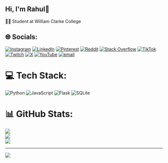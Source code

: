 ## Hi, I'm Rahul👋

🧑‍🎓 Student at William Clarke College </br>


## 🌐 Socials:
[![Instagram](https://img.shields.io/badge/Instagram-%23E4405F.svg?logo=Instagram&logoColor=white)](https://instagram.com/r.xhuls) [![LinkedIn](https://img.shields.io/badge/LinkedIn-%230077B5.svg?logo=linkedin&logoColor=white)](https://linkedin.com/in/rahul-shankarling-42224a35b/) [![Pinterest](https://img.shields.io/badge/Pinterest-%23E60023.svg?logo=Pinterest&logoColor=white)](https://pinterest.com/rahulshankarling) [![Reddit](https://img.shields.io/badge/Reddit-%23FF4500.svg?logo=Reddit&logoColor=white)](https://reddit.com/user/rayhuul) [![Stack Overflow](https://img.shields.io/badge/-Stackoverflow-FE7A16?logo=stack-overflow&logoColor=white)](https://stackoverflow.com/users/30468631) [![TikTok](https://img.shields.io/badge/TikTok-%23000000.svg?logo=TikTok&logoColor=white)](https://tiktok.com/@rxhulss) [![Twitch](https://img.shields.io/badge/Twitch-%239146FF.svg?logo=Twitch&logoColor=white)](https://twitch.tv/rxhuls) [![X](https://img.shields.io/badge/X-black.svg?logo=X&logoColor=white)](https://x.com/rxhul_s) [![YouTube](https://img.shields.io/badge/YouTube-%23FF0000.svg?logo=YouTube&logoColor=white)](https://youtube.com/@rxhul_s) [![email](https://img.shields.io/badge/Email-D14836?logo=gmail&logoColor=white)](mailto:rahul.shankarling@gmail.com) 

# 💻 Tech Stack:
![Python](https://img.shields.io/badge/python-3670A0?style=for-the-badge&logo=python&logoColor=ffdd54) ![JavaScript](https://img.shields.io/badge/javascript-%23323330.svg?style=for-the-badge&logo=javascript&logoColor=%23F7DF1E) ![Flask](https://img.shields.io/badge/flask-%23000.svg?style=for-the-badge&logo=flask&logoColor=white) ![SQLite](https://img.shields.io/badge/sqlite-%2307405e.svg?style=for-the-badge&logo=sqlite&logoColor=white)
# 📊 GitHub Stats:
![](https://github-readme-stats.vercel.app/api?username=rahuls101&theme=nightowl&hide_border=false&include_all_commits=false&count_private=false)<br/>
![](https://nirzak-streak-stats.vercel.app/?user=rahuls101&theme=nightowl&hide_border=false)<br/>
![](https://github-readme-stats.vercel.app/api/top-langs/?username=rahuls101&theme=nightowl&hide_border=false&include_all_commits=false&count_private=false&layout=compact)

---
[![](https://visitcount.itsvg.in/api?id=rahuls101&icon=0&color=0)](https://visitcount.itsvg.in)

<!-- Proudly created with GPRM ( https://gprm.itsvg.in ) -->
